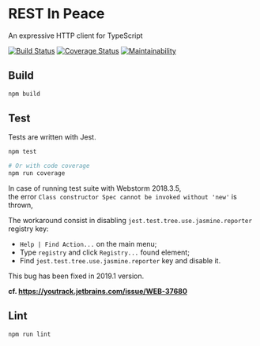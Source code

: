 # REST In Peace

An expressive HTTP client for TypeScript

[![Build Status](https://travis-ci.com/digiwinfr/rip.svg?branch=develop)](https://travis-ci.com/digiwinfr/rip)
[![Coverage Status](https://coveralls.io/repos/github/digiwinfr/rip/badge.svg?branch=develop&service=github)](https://coveralls.io/github/digiwinfr/rip?branch=develop)
[![Maintainability](https://api.codeclimate.com/v1/badges/2118b0ff758b5e29cefb/maintainability)](https://codeclimate.com/github/digiwinfr/rip/maintainability)

## Build

```bash
npm build
```

## Test

Tests are written with Jest.

```bash
npm test

# Or with code coverage
npm run coverage
```

In case of running test suite with Webstorm 2018.3.5,  
the error `Class constructor Spec cannot be invoked without 'new'` is thrown,

The workaround consist in disabling `jest.test.tree.use.jasmine.reporter` registry key:

- `Help | Find Action...` on the main menu;
- Type `registry` and click `Registry...` found element;
- Find `jest.test.tree.use.jasmine.reporter` key and disable it.

This bug has been fixed in 2019.1 version.

**cf. https://youtrack.jetbrains.com/issue/WEB-37680**

## Lint

```bash
npm run lint
```
